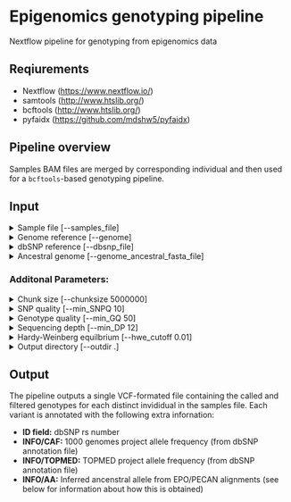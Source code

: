 # Epigenomics genotyping pipeline

Nextflow pipeline for genotyping from epigenomics data

## Reqiurements
- Nextflow (https://www.nextflow.io/)
- samtools (http://www.htslib.org/)
- bcftools (http://www.htslib.org/)
- pyfaidx (https://github.com/mdshw5/pyfaidx)

## Pipeline overview

Samples BAM files are merged by corresponding individual and then used for a ``bcftools``-based genotyping pipeline.

## Input

<details><summary>Sample file [--samples_file]</summary>
<p>
A tab-delimited file containing information about each sample. The file must contain a header and the following columns (other columns are permitted and ignored):
<ul>
	<li><strong>library_id:</strong> Unique identifier for the each sample/dataset</li>
	<li><strong>indiv:</strong> Individual identifier for each sample; many samples can refer to one individual</li>
	<li><strong>bamfile:</strong> Absolute path the BAM-formated file</li>
</p>
</details>

<details><summary>Genome reference [--genome]</summary>
<p>
</p>
</details>

<details><summary>dbSNP reference [--dbsnp_file]</summary>
<p>
</p>
</details>

<details><summary>Ancestral genome [--genome_ancestral_fasta_file]</summary>
<p>
</p>
</details>



### Additonal Parameters:
<details><summary>Chunk size [--chunksize 5000000]</summary>
<p>
</p>
</details>

<details><summary>SNP quality [--min_SNPQ 10]</summary>
<p>
</p>
</details>

<details><summary>Genotype quality [--min_GQ 50]</summary>
<p>
</p>
</details>

<details><summary>Sequencing depth [--min_DP 12]</summary>
<p>
</p>
</details>

<details><summary>Hardy-Weinberg equilbrium [--hwe_cutoff 0.01]</summary>
<p>
</p>
</details>

<details><summary>Output directory [--outdir .]</summary>
<p>
</p>
</details>


## Output

The pipeline outputs a single VCF-formated file containing the called and filtered genotypes for each distinct invididual in the samples file. Each variant is annotated with the following extra infornation:

- **ID field:** dbSNP rs number
- **INFO/CAF:** 1000 genomes project allele frequency (from dbSNP annotation file)
- **INFO/TOPMED:** TOPMED project allele frequency (from dbSNP annotation file)
- **INFO/AA:** Inferred ancenstral allele from EPO/PECAN alignments (see below for information about how this is obtained)


